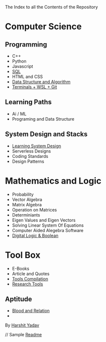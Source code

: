  The Index to all the Contents of the Repository 

# Computer Science

## Programming
* C++
* Python 
* Javascript
* [SQL](Notes/sql.md)
* HTML and CSS
* [Data Structure and Algorithm](dsalgo/dsalgoindex.md)
* [Terminals + WSL + Git ](linux/linux_home.md)


## Learning Paths
*  Ai / ML  
*  Programing and Data Structure

## System Design and Stacks

* [Learning System Design](System_Design_and_Stacks/Learning_System_Design.md)
* Serverless Designs
* Coding Standards
* Design Patterns




# Mathematics and Logic
* Probability
* Vector Algebra
* Matrix Algebra
* Operation on Matrices
* Determiniants
* Eigen Values and Eigen Vectors
* Solving Linear System Of Equations
* Computer Aided Alegebra Software
* [Digital Logic & Boolean](Mathematics_and_Logic\Digital_Logic\Logic_Gates.md)




# Tool Box 

* E-Books
* Article and Quotes
* [Tools Compilation](Tool_Box/Tools_Compilation.md)
* [Research Tools](Tool_Box/Research.md)






## Aptitude
* [Blood and Relation]()
* 



By  [Harshit Yadav](harshityadav.in)  


// Sample [Readme](markdownsyntax.md)




